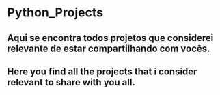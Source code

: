 # Python_Projects
## Aqui se encontra todos projetos que considerei relevante de estar compartilhando com vocês.
## Here you find all the projects that i consider relevant to share with you all.
